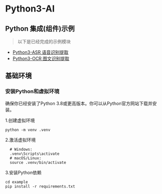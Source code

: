 # Python3-AI

## Python 集成(组件)示例

> 以下是已经完成的示例模块

- [Python3-ASR 语音识别提取](./Python3-ASR)
- [Python3-OCR 图文识别提取](./Python3-OCR)

## 基础环境

### 安装Python和虚拟环境

确保你已经安装了Python 3.8或更高版本。你可以从Python官方网站下载并安装。

1.创建虚拟环境

```shell
python -m venv .venv
```

2.激活虚拟环境

```shell
  # Windows:
  .venv\Scripts\activate
  # macOS/Linux:
  source .venv/bin/activate
```

3.安装Python依赖

```shell
cd example
pip install -r requirements.txt
```



